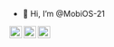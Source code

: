 - 👋 Hi, I’m @MobiOS-21
<!---
MobiOS-21/MobiOS-21 is a ✨ special ✨ repository because its `README.md` (this file) appears on your GitHub profile.
You can click the Preview link to take a look at your changes.
--->
<a href="https://www.instagram.com/mobios_21/">
  <img align="left" alt="MobiOS Instagram" width="22px" src="https://raw.githubusercontent.com/hussainweb/hussainweb/main/icons/instagram.png" />
</a>
<a href="https://www.linkedin.com/mwlite/in/aleksandr-dergilev-309551199">
  <img align="left" alt="MobiOS LinkedIN" width="22px" src="https://raw.githubusercontent.com/peterthehan/peterthehan/master/assets/linkedin.svg" />
</a>
<a href="vk.com/mobios">
  <img align="left" alt="MobiOS VK" width="22px" src="http://s1.iconbird.com/ico/2013/11/499/w512h5121384975213MezhdunarodnylogotipVK.png" />
</a>


